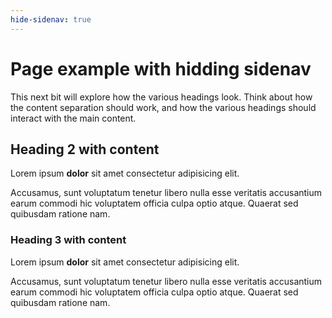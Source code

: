 ```yaml
---
hide-sidenav: true
---
```


# Page example with hidding sidenav

This next bit will explore how the various headings look. Think about how the content separation should work, and how the various headings should interact with the main content.

## Heading 2 with content

Lorem ipsum **dolor** sit amet consectetur adipisicing elit.

Accusamus, sunt voluptatum tenetur libero nulla esse veritatis accusantium earum commodi hic voluptatem officia culpa optio atque. Quaerat sed quibusdam ratione nam.

### Heading 3 with content

Lorem ipsum **dolor** sit amet consectetur adipisicing elit.

Accusamus, sunt voluptatum tenetur libero nulla esse veritatis accusantium earum commodi hic voluptatem officia culpa optio atque. Quaerat sed quibusdam ratione nam.
